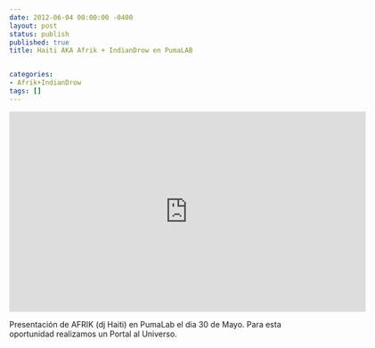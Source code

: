 ```yaml
---
date: 2012-06-04 00:00:00 -0400
layout: post
status: publish
published: true
title: Haiti AKA Afrik + IndianDrow en PumaLAB


categories:
- Afrik+IndianDrow
tags: []
---
```


<p><iframe src="http://player.vimeo.com/video/43280472?title=0&amp;byline=0&amp;portrait=0&amp;color=f0000c" frameborder="0" width="640" height="360"></iframe></p>
<p>Presentaci&oacute;n de AFRIK (dj Haiti) en PumaLab el dia 30 de Mayo. Para esta oportunidad realizamos un Portal al Universo. </p>
